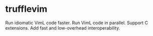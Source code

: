 # trufflevim
Run idiomatic VimL code faster. Run VimL code in parallel. Support C extensions. Add fast and low-overhead interoperability.
